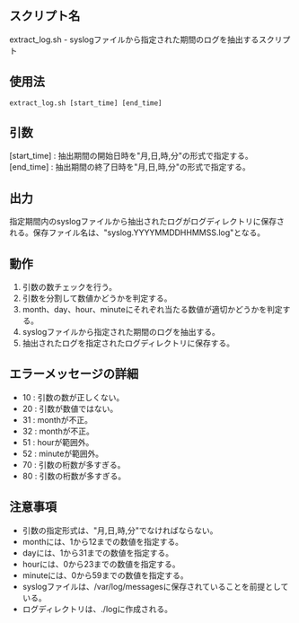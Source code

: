 ## スクリプト名
extract_log.sh - syslogファイルから指定された期間のログを抽出するスクリプト

## 使用法
```
extract_log.sh [start_time] [end_time]
```

## 引数
[start_time] : 抽出期間の開始日時を"月,日,時,分"の形式で指定する。
[end_time] : 抽出期間の終了日時を"月,日,時,分"の形式で指定する。

## 出力
指定期間内のsyslogファイルから抽出されたログがログディレクトリに保存される。保存ファイル名は、"syslog.YYYYMMDDHHMMSS.log"となる。

## 動作
1. 引数の数チェックを行う。
2. 引数を分割して数値かどうかを判定する。
3. month、day、hour、minuteにそれぞれ当たる数値が適切かどうかを判定する。
4. syslogファイルから指定された期間のログを抽出する。
5. 抽出されたログを指定されたログディレクトリに保存する。

## エラーメッセージの詳細
- 10 : 引数の数が正しくない。
- 20 : 引数が数値ではない。
- 31 : monthが不正。
- 32 : monthが不正。
- 51 : hourが範囲外。
- 52 : minuteが範囲外。
- 70 : 引数の桁数が多すぎる。
- 80 : 引数の桁数が多すぎる。

## 注意事項
- 引数の指定形式は、"月,日,時,分"でなければならない。
- monthには、1から12までの数値を指定する。
- dayには、1から31までの数値を指定する。
- hourには、0から23までの数値を指定する。
- minuteには、0から59までの数値を指定する。
- syslogファイルは、/var/log/messagesに保存されていることを前提としている。
- ログディレクトリは、./logに作成される。